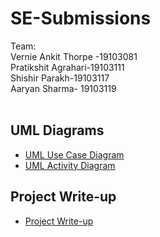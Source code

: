 # SE-Submissions

Team: </br>
Vernie Ankit Thorpe -19103081<br>
Pratikshit Agrahari-19103111<br>
Shishir Parakh-19103117<br>
Aaryan Sharma- 19103119<br><br>

## UML Diagrams
- [UML Use Case Diagram](https://github.com/Advika-Minor-Project/SE-Submissions/blob/main/Updated%20Advika%20UML_USE_CASE_DIAGRAM.pdf)
- [UML Activity Diagram](https://github.com/Advika-Minor-Project/SE-Submissions/blob/main/Updated%20Advika%20Activity%20Diagram.pdf)

## Project Write-up
- [Project Write-up](https://github.com/Advika-Minor-Project/SE-Submissions/blob/main/ADVIKA-%20A%20MENTAL%20HEALTH%20WEBSITE.pdf)
